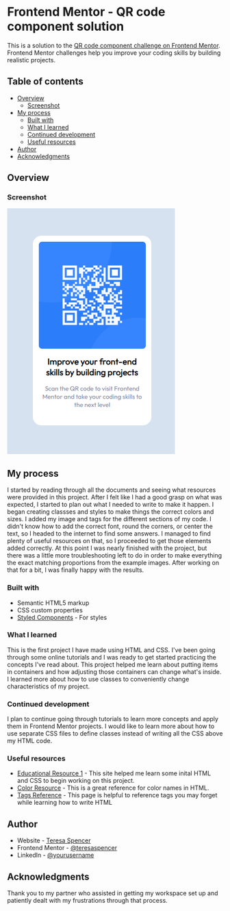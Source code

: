 # Frontend Mentor - QR code component solution

This is a solution to the [QR code component challenge on Frontend Mentor](https://www.frontendmentor.io/challenges/qr-code-component-iux_sIO_H). Frontend Mentor challenges help you improve your coding skills by building realistic projects. 

## Table of contents

- [Overview](#overview)
  - [Screenshot](#screenshot)
- [My process](#my-process)
  - [Built with](#built-with)
  - [What I learned](#what-i-learned)
  - [Continued development](#continued-development)
  - [Useful resources](#useful-resources)
- [Author](#author)
- [Acknowledgments](#acknowledgments)


## Overview

### Screenshot

![QR Code Project Screenshot](images\project-screenshot.png)


## My process

I started by reading through all the documents and seeing what resources were provided in this project. After I felt like I had a good grasp on what was expected, I started to plan out what I needed to write to make it happen. I began creating classses and styles to make things the correct colors and sizes. I added my image and tags for the different sections of my code. I didn't know how to add the correct font, round the corners, or center the text, so I headed to the internet to find some answers. I managed to find plenty of useful resources on that, so I proceeded to get those elements added correctly. At this point I was nearly finished with the project, but there was a little more troubleshooting left to do in order to make everything the exact matching proportions from the example images. After working on that for a bit, I was finally happy with the results.

### Built with

- Semantic HTML5 markup
- CSS custom properties
- [Styled Components](https://styled-components.com/) - For styles


### What I learned

This is the first project I have made using HTML and CSS. I've been going through some online tutorials and I was ready to get started practicing the concepts I've read about. This project helped me learn about putting items in containers and how adjusting those containers can change what's inside. I learned more about how to use classes to conveniently change characteristics of my project.


### Continued development

I plan to continue going through tutorials to learn more concepts and apply them in Frontend Mentor projects. I would like to learn more about how to use separate CSS files to define classes instead of writing all the CSS above my HTML code.


### Useful resources

- [Educational Resource 1](https://www.w3schools.com/) - This site helped me learn some inital HTML and CSS to begin working on this project.
- [Color Resource](https://www.w3schools.com/colors/colors_names.asp) - This is a great reference for color names in HTML.
- [Tags Reference](https://www.w3schools.com/tags/default.asp) - This page is helpful to reference tags you may forget while learning how to write HTML


## Author

- Website - [Teresa Spencer](https://github.com/teresaspencer)
- Frontend Mentor - [@teresaspencer](https://www.frontendmentor.io/profile/teresaspencer)
- LinkedIn - [@yourusername](https://www.twitter.com/yourusername)


## Acknowledgments

Thank you to my partner who assisted in getting my workspace set up and patiently dealt with my frustrations through that process.


